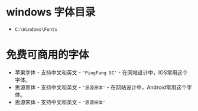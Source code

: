 # windows 字体目录
* `C:\Windows\Fonts`

# 免费可商用的字体
* 苹果字体 - 支持中文和英文 - `'PingFang SC'` - 在网站设计中，IOS常用这个字体。
* 思源黑体 - 支持中文和英文 - `'思源黑体'` - 在网站设计中，Android常用这个字体。
* 思源宋体 - 支持中文和英文 - `'思源宋体'`
